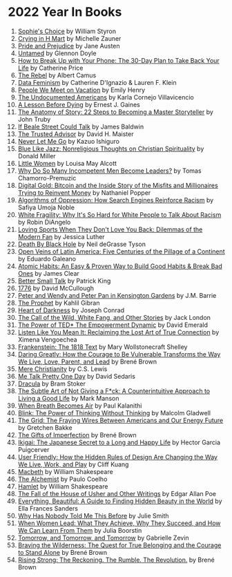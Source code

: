 # 2022 Year In Books

1. [Sophie's Choice](https://www.barnesandnoble.com/w/sophies-choice-william-styron/1100407919?ean=9780679736370) by William Styron
1. [Crying in H Mart](https://www.barnesandnoble.com/w/crying-in-h-mart-michelle-zauner/1137397295?ean=9780525657743) by Michelle Zauner
1. [Pride and Prejudice](https://www.barnesandnoble.com/w/pride-and-prejudice-jane-austen/1002057084?ean=9780141439518) by Jane Austen
1. [Untamed](https://www.barnesandnoble.com/w/untamed-glennon-doyle/1134074545?ean=9781984801258) by Glennon Doyle
1. [How to Break Up with Your Phone: The 30-Day Plan to Take Back Your Life](https://www.barnesandnoble.com/w/how-to-break-up-with-your-phone-catherine-price/1126396649?ean=9780399581120) by Catherine Price
1. [The Rebel](https://www.barnesandnoble.com/w/the-rebel-albert-camus/1111322263?ean=9780679733843) by Albert Camus
1. [Data Feminism](https://www.barnesandnoble.com/w/data-feminism-catherine-dignazio/1133420140?ean=9780262044004) by Catherine D'Ignazio & Lauren F. Klein
1. [People We Meet on Vacation](https://www.barnesandnoble.com/w/people-we-meet-on-vacation-emily-henry/1137492137?ean=9781984806758) by Emily Henry
1. [The Undocumented Americans](https://www.barnesandnoble.com/w/the-undocumented-americans-karla-cornejo-villavicencio/1135275236?ean=9780399592706) by Karla Cornejo Villavicencio
1. [A Lesson Before Dying](https://www.barnesandnoble.com/w/lesson-before-dying-ernest-j-gaines/1100082295?ean=9780375702709) by Ernest J. Gaines
1. [The Anatomy of Story: 22 Steps to Becoming a Master Storyteller](https://www.barnesandnoble.com/w/anatomy-of-story-john-truby/1100196082?ean=9780865479937) by John Truby
1. [If Beale Street Could Talk](https://www.barnesandnoble.com/w/if-beale-street-could-talk-james-a-baldwin/1103270125?ean=9780307275936) by James Baldwin
1. [The Trusted Advisor](https://www.barnesandnoble.com/w/the-trusted-advisor-david-h-maister/1137251555?ean=9781982157104) by David H. Maister
1. [Never Let Me Go](https://www.barnesandnoble.com/w/never-let-me-go-kazuo-ishiguro/1100259019?ean=9781400078776) by Kazuo Ishiguro
1. [Blue Like Jazz: Nonreligious Thoughts on Christian Spirituality](https://www.barnesandnoble.com/w/blue-like-jazz-donald-miller/1100225777?ean=9780785263708) by Donald Miller
1. [Little Women]() by Louisa May Alcott
1. [Why Do So Many Incompetent Men Become Leaders?]() by Tomas Chamorro-Premuzic
1. [Digital Gold: Bitcoin and the Inside Story of the Misfits and Millionaires Trying to Reinvent Money]() by Nathaniel Popper
1. [Algorithms of Oppression: How Search Engines Reinforce Racism]() by Safiya Umoja Noble
1. [White Fragility: Why It's So Hard for White People to Talk About Racism]() by Robin DiAngelo
1. [Loving Sports When They Don't Love You Back: Dilemmas of the Modern Fan]() by Jessica Luther
1. [Death By Black Hole]() by Neil deGrasse Tyson
1. [Open Veins of Latin America: Five Centuries of the Pillage of a Continent]() by Eduardo Galeano
1. [Atomic Habits: An Easy & Proven Way to Build Good Habits & Break Bad Ones]() by James Clear
1. [Better Small Talk]() by Patrick King
1. [1776]() by David McCullough
1. [Peter and Wendy and Peter Pan in Kensington Gardens]() by J.M. Barrie
1. [The Prophet]() by Kahlil Gibran
1. [Heart of Darkness]() by Joseph Conrad
1. [The Call of the Wild, White Fang, and Other Stories]() by Jack London
1. [The Power of TED* The Empowerment Dynamic]() by David Emerald
1. [Listen Like You Mean It: Reclaiming the Lost Art of True Connection]() by Ximena Vengoechea
1. [Frankenstein: The 1818 Text]() by Mary Wollstonecraft Shelley
1. [Daring Greatly: How the Courage to Be Vulnerable Transforms the Way We Live, Love, Parent, and Lead]() by Brené Brown
1. [Mere Christianity]() by C.S. Lewis
1. [Me Talk Pretty One Day]() by David Sedaris
1. [Dracula]() by Bram Stoker
1. [The Subtle Art of Not Giving a F*ck: A Counterintuitive Approach to Living a Good Life]() by Mark Manson
1. [When Breath Becomes Air]() by Paul Kalanithi
1. [Blink: The Power of Thinking Without Thinking]() by Malcolm Gladwell
1. [The Grid: The Fraying Wires Between Americans and Our Energy Future]() by Gretchen Bakke
1. [The Gifts of Imperfection]() by Brené Brown
1. [Ikigai: The Japanese Secret to a Long and Happy Life]() by Hector Garcia Puigcerver
1. [User Friendly: How the Hidden Rules of Design Are Changing the Way We Live, Work, and Play]() by Cliff Kuang
1. [Macbeth]() by William Shakespeare
1. [The Alchemist]() by Paulo Coelho
1. [Hamlet]() by William Shakespeare
1. [The Fall of the House of Usher and Other Writings]() by Edgar Allan Poe
1. [Everything, Beautiful: A Guide to Finding Hidden Beauty in the World]() by Ella Frances Sanders
1. [Why Has Nobody Told Me This Before]() by Julie Smith
1. [When Women Lead: What They Achieve, Why They Succeed, and How We Can Learn From Them]() by Julia Boorstin
1. [Tomorrow, and Tomorrow, and Tomorrow]() by Gabrielle Zevin
1. [Braving the Wilderness: The Quest for True Belonging and the Courage to Stand Alone]() by Brené Brown
1. [Rising Strong: The Reckoning. The Rumble. The Revolution.]() by Brené Brown